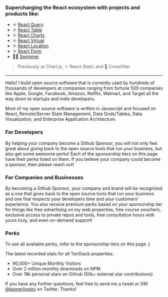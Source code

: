 ### Supercharging the React ecosystem with projects and products like:
- ⚛️ [React Query](https://github.com/tannerlinsley/react-query)
- ⚛️ [React Table](https://github.com/tannerlinsley/react-table)
- ⚛️ [React Charts](https://github.com/tannerlinsley/react-charts)
- ⚛️ [React Virtual](https://github.com/tannerlinsley/react-virtual)
- ⚛️ [React Location](https://github.com/tannerlinsley/react-location)
- ⚛️ [React Form](https://github.com/tannerlinsley/react-form)
- 🏊‍♂️ [Swimmer](https://github.com/tannerlinsley/swimmer)

> Previously 📊 Chart.js, ⚛️ React Static and 🔀 Crossfilter

---

Hello! I build open source software that is currently used by hundreds of thousands of developers at companies ranging from fortune 500 companies like Apple, Google, Facebook, Amazon, Netflix, Walmart, and Target all the way down to startups and indie developers.

Most of my open source software is written in Javascript and focused on React, Remote/Server State Management, Data Grids/Tables, Data Visualization, and Enterprise Application Architecture. 

### For Developers

By helping your company become a Github Sponsor, you will not only feel great about giving back to the open source tools that run your business, but also get some awesome perks! Each of the sponsorship tiers on this page have their perks listed on them. If you believe your company could become a sponsor, then please reach out!

### For Companies and Businesses

By becoming a Github Sponsor, your company and brand will be recognized as a one that gives back to the open source tools that run your business and one that respects your developers time and your customers' experience. You also receive premium perks based on your sponsorship tier for things like free advertising on my web properties, free course vouchers, exclusive access to private repos and tools, free consultation hours with yours truly, and even on-demand support!

### Perks

To see all available perks, refer to the sponsorship tiers on this page :)

The latest recorded stats for all TanStack properties:

- 90,000+ Unique Monthly Visitors
- Over 2 million monthly downloads on NPM
- Over 18k personal stars on Github (50k+ external star contributions)

If you have any further questions, feel free to send me a tweet or DM [@tannerlinsley](https://twitter.com/tannerlinsley) on Twitter. Thanks!
